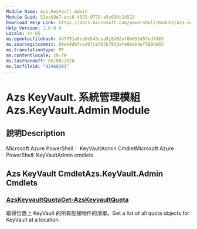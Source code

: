 ```yaml
---
Module Name: Azs.KeyVault.Admin
Module Guid: 51ec68e7-acc8-4532-9775-a5c636c14515
Download Help Link: https://docs.microsoft.com/powershell/module/azs.keyvault.admin
Help Version: 1.0.0.0
Locale: en-US
ms.openlocfilehash: dd7791a5ce6e545cea918d02af0b091d57ed7d83
ms.sourcegitcommit: 09eb4dbfcad6fce303b793dafe9bebdef589db03
ms.translationtype: MT
ms.contentlocale: zh-TW
ms.lasthandoff: 08/08/2020
ms.locfileid: "93968303"
---
```

# <span data-ttu-id="bedde-101">Azs KeyVault. 系統管理模組</span><span class="sxs-lookup"><span data-stu-id="bedde-101">Azs.KeyVault.Admin Module</span></span>
## <span data-ttu-id="bedde-102">說明</span><span class="sxs-lookup"><span data-stu-id="bedde-102">Description</span></span>
<span data-ttu-id="bedde-103">Microsoft Azure PowerShell： KeyVaultAdmin Cmdlet</span><span class="sxs-lookup"><span data-stu-id="bedde-103">Microsoft Azure PowerShell: KeyVaultAdmin cmdlets</span></span>

## <span data-ttu-id="bedde-104">Azs KeyVault Cmdlet</span><span class="sxs-lookup"><span data-stu-id="bedde-104">Azs.KeyVault.Admin Cmdlets</span></span>
### [<span data-ttu-id="bedde-105">AzsKeyvaultQuota</span><span class="sxs-lookup"><span data-stu-id="bedde-105">Get-AzsKeyvaultQuota</span></span>](Get-AzsKeyvaultQuota.md)
<span data-ttu-id="bedde-106">取得位置上 KeyVault 的所有配額物件的清單。</span><span class="sxs-lookup"><span data-stu-id="bedde-106">Get a list of all quota objects for KeyVault at a location.</span></span>

